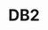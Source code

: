 ---
title: DB2
categories:
  - database
docs:
  - id: java
    url: https://www.testcontainers.org/modules/databases/db2/
    example: |
      ```
      ```
description: |
  What is this
---